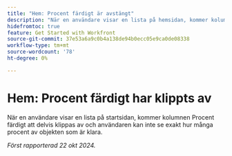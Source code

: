 ```yaml
---
title: "Hem: Procent färdigt är avstängt"
description: "När en användare visar en lista på hemsidan, kommer kolumnen Procent färdigt att delvis klippas av och användaren kan inte se exakt hur många procent av objekten som är klara."
hidefromtoc: true
feature: Get Started with Workfront
source-git-commit: 37e53a6a9c0b4a138de94b0ecc05e9ca0de08338
workflow-type: tm+mt
source-wordcount: '78'
ht-degree: 0%

---
```



# Hem: Procent färdigt har klippts av

När en användare visar en lista på startsidan, kommer kolumnen Procent färdigt att delvis klippas av och användaren kan inte se exakt hur många procent av objekten som är klara.

_Först rapporterad 22 okt 2024._
